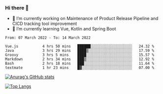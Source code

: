 ### Hi there 👋

- 🔭 I’m currently working on Maintenance of Product Release Pipeline and CICD tracking tool improvement
- 🌱 I’m currently learning Vue, Kotlin and Spring Boot

<!--START_SECTION:waka-->

```text
From: 07 March 2022 - To: 14 March 2022

Vue.js           4 hrs 50 mins   ██████░░░░░░░░░░░░░░░░░░░   24.32 %
Java             3 hrs 29 mins   ████▒░░░░░░░░░░░░░░░░░░░░   17.59 %
Groovy           3 hrs 5 mins    ████░░░░░░░░░░░░░░░░░░░░░   15.57 %
Markdown         2 hrs 34 mins   ███▒░░░░░░░░░░░░░░░░░░░░░   12.92 %
Bash             2 hrs 18 mins   ███░░░░░░░░░░░░░░░░░░░░░░   11.64 %
textmate         1 hr 23 mins    █▓░░░░░░░░░░░░░░░░░░░░░░░   07.00 %
```

<!--END_SECTION:waka-->

[![Anurag's GitHub stats](https://github-readme-stats.vercel.app/api?username=yunhao981&show_icons=true&theme=solarized-dark)](https://github.com/anuraghazra/github-readme-stats)

[![Top Langs](https://github-readme-stats.vercel.app/api/top-langs/?username=yunhao981&theme=solarized-dark&layout=compact)](https://github.com/anuraghazra/github-readme-stats)

<!--
**yunhao981/yunhao981** is a ✨ _special_ ✨ repository because its `README.md` (this file) appears on your GitHub profile.

Here are some ideas to get you started:

- 🔭 I’m currently working on Maintenance of Release Pipeline and CICD tracking tool improvement
- 🌱 I’m currently learning Vue, Kotlin and Spring Boot
- 👯 I’m looking to collaborate on ...
- 🤔 I’m looking for help with ...
- 💬 Ask me about ...
- 📫 How to reach me: ...
- 😄 Pronouns: ...
- ⚡ Fun fact: ...
-->


